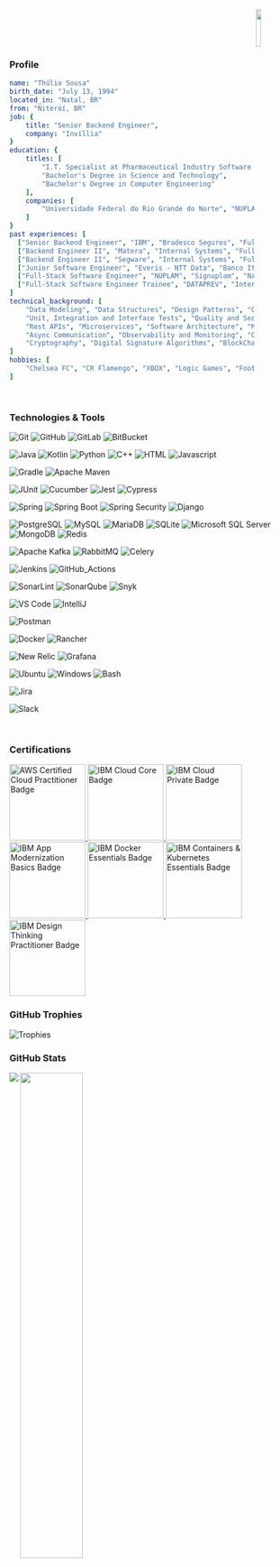 <img align='right' src='https://i.pinimg.com/originals/78/e0/32/78e03222bd68257f931e619b13496e7c.gif' width='13%'>

<br/><br/><br/>
### Profile
```yaml
name: "Thúlio Sousa"
birth_date: "July 13, 1994"
located_in: "Natal, BR"
from: "Niteróí, BR"
job: {
    title: "Senior Backend Engineer",
    company: "Invillia"
}
education: {
    titles: [
        "I.T. Specialist at Pharmaceutical Industry Software - SIGNUPLAM",
        "Bachelor's Degree in Science and Technology",
        "Bachelor's Degree in Computer Engineering"
    ],
    companies: [
        "Universidade Federal do Rio Grande do Norte", "NUPLAM"
    ]
}
past experiences: [
  ["Senior Backend Engineer", "IBM", "Bradesco Seguros", "Fully Remote", "2021-2022"],
  ["Backend Engineer II", "Matera", "Internal Systems", "Fully Remote", "2021-2021"],
  ["Backend Engineer II", "Segware", "Internal Systems", "Fully Remote", "2020-2021"],
  ["Junior Software Engineer", "Everis - NTT Data", "Banco Itaú", "Fully Remote", "2020-2020"],
  ["Full-Stack Software Engineer", "NUPLAM", "Signuplam", "Natal, Brazil", "2019-2020"],
  ["Full-Stack Software Engineer Trainee", "DATAPREV", "Internal Systems", "Natal, Brazil", "2017-2019"]
]
technical_background: [
    "Data Modeling", "Data Structures", "Design Patterns", "Clean Code", "Refactoring",
    "Unit, Integration and Interface Tests", "Quality and Security Monitor Tools",
    "Rest APIs", "Microservices", "Software Architecture", "Messaging Architectures",
    "Async Communication", "Observability and Monitoring", "Containerization", "DevSecOps",
    "Cryptography", "Digital Signature Algorithms", "BlockChain", "Keystore and Truststore"
]
hobbies: [
    "Chelsea FC", "CR Flamengo", "XBOX", "Logic Games", "Football", "Pizza", "Sushi", "Churrasco"
]
```
<br/>

### Technologies & Tools

![Git](https://img.shields.io/badge/Git-1F1F24?style=flat-square&logo=git)
![GitHub](https://img.shields.io/badge/GitHub-111111?style=flat-square&logo=github)
![GitLab](https://img.shields.io/badge/GitLab-111111?style=flat-square&logo=gitlab)
![BitBucket](https://img.shields.io/badge/BitBucket-111111?style=flat-square&logo=bitbucket&logoColor=0052CC)

![Java](https://img.shields.io/badge/Java-111111?style=flat-square&logo=openjdk)
![Kotlin](https://img.shields.io/badge/Kotlin-111111?style=flat-square&logo=kotlin)
![Python](https://img.shields.io/badge/Python-111111?style=flat-square&logo=python)
![C++](https://img.shields.io/badge/C++-111111?style=flat-square&logo=cplusplus&logoColor=00599C)
![HTML](https://img.shields.io/badge/HTML-111111?style=flat-square&logo=html5)
![Javascript](https://img.shields.io/badge/Javascript-111111?style=flat-square&logo=javascript)

![Gradle](https://img.shields.io/badge/Gradle-111111?style=flat-square&logo=spring)
![Apache Maven](https://img.shields.io/badge/Apacha_Maven-111111?style=flat-square&logo=apachemaven&logoColor=C71A36)

![JUnit](https://img.shields.io/badge/JUnit-111111?style=flat-square&logo=junit5)
![Cucumber](https://img.shields.io/badge/Cucumber-111111?style=flat-square&logo=cucumber)
![Jest](https://img.shields.io/badge/Jest-111111?style=flat-square&logo=jest&logoColor=C21325)
![Cypress](https://img.shields.io/badge/Cypress-111111?style=flat-square&logo=cypress)

![Spring](https://img.shields.io/badge/Spring-111111?style=flat-square&logo=spring)
![Spring Boot](https://img.shields.io/badge/Spring_Boot-111111?style=flat-square&logo=springboot)
![Spring Security](https://img.shields.io/badge/Spring_Security-111111?style=flat-square&logo=springsecurity)
![Django](https://img.shields.io/badge/Django-111111?style=flat-square&logo=django&logoColor=092E20)

![PostgreSQL](https://img.shields.io/badge/PostgreSQL-111111?style=flat-square&logo=postgresql)
![MySQL](https://img.shields.io/badge/MySQL-111111?style=flat-square&logo=mysql)
![MariaDB](https://img.shields.io/badge/MariaDB-111111?style=flat-square&logo=mariadb)
![SQLite](https://img.shields.io/badge/SQLite-111111?style=flat-square&logo=sqLite&logoColor=003B57)
![Microsoft SQL Server](https://img.shields.io/badge/Microsoft_SQL_Server-111111?style=flat-square&logo=microsoftsqlserver&logoColor=CC2927)
![MongoDB](https://img.shields.io/badge/MongoDB-111111?style=flat-square&logo=mongodb)
![Redis](https://img.shields.io/badge/Redis-111111?style=flat-square&logo=redis)

![Apache Kafka](https://img.shields.io/badge/Apache_Kafka-111111?style=flat-square&logo=apachekafka)
![RabbitMQ](https://img.shields.io/badge/Rabbit_MQ-111111?style=flat-square&logo=rabbitmq&logoColor=FF6600)
![Celery](https://img.shields.io/badge/Celery-111111?style=flat-square&logo=celery&logoColor=37814A)

![Jenkins](https://img.shields.io/badge/Jenkins-111111?style=flat-square&logo=jenkins)
![GitHub_Actions](https://img.shields.io/badge/GitHub_Actions-111111?style=flat-square&logo=githubactions)

![SonarLint](https://img.shields.io/badge/SonarLint-111111?style=flat-square&logo=sonarlint&logoColor=CB2029)
![SonarQube](https://img.shields.io/badge/SonarQube-111111?style=flat-square&logo=sonarqube)
![Snyk](https://img.shields.io/badge/Snyk-111111?style=flat-square&logo=snyk&logoColor=4C4A73)

![VS Code](https://img.shields.io/badge/VS_Code-111111?style=flat-square&logo=visual-studio-code&logoColor=007ACC)
![IntelliJ](https://img.shields.io/badge/IntelliJ_IDEA-111111?style=flat-square&logo=intellijidea)

![Postman](https://img.shields.io/badge/Postman-111111?style=flat-square&logo=postman)

![Docker](https://img.shields.io/badge/Docker-111111?style=flat-square&logo=docker)
![Rancher](https://img.shields.io/badge/Rancher-111111?style=flat-square&logo=rancher&logoColor=0075A8)

![New Relic](https://img.shields.io/badge/NewRelic-111111?style=flat-square&logo=newrelic&logoColor=1CE783)
![Grafana](https://img.shields.io/badge/Grafana-111111?style=flat-square&logo=grafana&logoColor=F46800)

![Ubuntu](https://img.shields.io/badge/Ubuntu-111111?style=flat-square&logo=ubuntu)
![Windows](https://img.shields.io/badge/Windows-111111?style=flat-square&logo=windows&logoColor=0078D4)
![Bash](https://img.shields.io/badge/Bash-111111?style=flat-square&logo=gnubash)

![Jira](https://img.shields.io/badge/Jira-111111?style=flat-square&logo=jira&logoColor=0052CC)

![Slack](https://img.shields.io/badge/Slack-111111?style=flat-square&logo=slack)

<br/>

### Certifications
<a href="https://www.credly.com/badges/042fde24-68ab-4375-b440-934669741cd4" title="AWS Certified Cloud Practitioner">
  <img src="https://images.credly.com/size/340x340/images/00634f82-b07f-4bbd-a6bb-53de397fc3a6/image.png" alt="AWS Certified Cloud Practitioner Badge" width="135px" />
</a>
<a href="https://www.credly.com/badges/e7096ee6-3e20-4ef0-ae5d-6ef3415a0b11" title="IBM Cloud Core">
  <img src="https://images.credly.com/size/340x340/images/b0607951-b6f7-47d0-af16-7112971ab2ef/Cloud_Core_-_Developer_Skills_Network_-_v3.png" alt="IBM Cloud Core Badge" width="135px" />
</a>
<a href="https://www.credly.com/badges/c83afe6d-1a04-469b-aceb-9ad8be9368b8" title="IBM Cloud Private - Foundation Technology">
  <img src="https://images.credly.com/size/340x340/images/39b80b52-77e4-4da5-9a52-7933c1d3bdd7/IBM_Cloud_Private_-_Foundation_Technology.png" alt="IBM Cloud Private Badge" width="135px" />
</a>
<a href="https://www.credly.com/badges/565d64ac-d69c-479f-878e-0ae6b181a608" title="IBM App Modernization Basics">
  <img src="https://images.credly.com/size/340x340/images/81bb04b6-3f75-4e76-96c8-a3b617acdf80/App_Modernization_Basics.png" alt="IBM App Modernization Basics Badge" width="135px" />
</a>
<a href="https://www.credly.com/badges/df982f90-a642-48a7-9fa7-f839ca35652f" title="IBM Docker Essentials: A Developer Introduction">
  <img src="https://images.credly.com/size/340x340/images/08216781-93cb-4ba1-8110-8eb3401fa8ce/Docker_Essentials_-_ISDN.png" alt="IBM Docker Essentials Badge" width="135px" />
</a>
<a href="https://www.credly.com/badges/43bcffb7-20fa-4d3e-bd60-9ef508564765" title="IBM Containers & Kubernetes Essentials">
  <img src="https://images.credly.com/size/340x340/images/b3fc56fe-3146-428d-b379-68a3490d259f/Containers___Kubernetes_Essentials.png" alt="IBM Containers & Kubernetes Essentials Badge" width="135px" />
</a>
<a href="https://www.credly.com/badges/b007e9f7-2ff8-4647-b035-320afa19693d" title="IBM Design Thinking Practitioner">
  <img src="https://images.credly.com/images/bc08972c-3c7d-4b99-82a0-c94bcca36674/Badges_v8-07_Practitioner.png" alt="IBM Design Thinking Practitioner Badge" width="135px" />
</a>

<br/>

### GitHub Trophies
![Trophies](https://github-profile-trophy.vercel.app/?username=thuliomattheus&theme=algolia&column=-1)


### GitHub Stats
<p>
  <img align="left" src="https://github-readme-stats.vercel.app/api/top-langs/?username=thuliomattheus&theme=transparent&size_weight=0&count_weight=1&layout=compact">
  <img align="center" width=47% src="https://github-readme-stats.vercel.app/api?username=thuliomattheus&theme=transparent&show_icons=true&rank_icon=github">  
</p>
